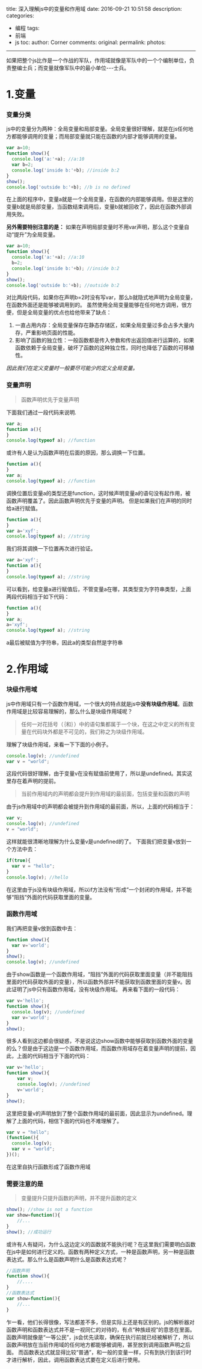 title: 深入理解js中的变量和作用域
date: 2016-09-21 10:51:58
description:
categories:
- 编程
tags:
- 前端
- js
toc:
author: Corner
comments:
original:
permalink:
photos:
---
  如果把整个js比作是一个作战的军队，作用域就像是军队中的一个个编制单位，负责整编士兵；而变量就像军队中的最小单位---士兵。
<!-- more -->


# 1.变量
### 变量分类
js中的变量分为两种：全局变量和局部变量。全局变量很好理解，就是在js任何地方都能够调用的变量；而局部变量就只能在函数的内部才能够调用的变量。
```javascript
var a=10;
function show(){
  console.log('a:'+a); //a:10
  var b=2;
  console.log('inside b:'+b); //inside b:2
}
show();
console.log('outside b:'+b); //b is no defined
```
在上面的程序中，变量a就是一个全局变量，在函数的内部能够调用。但是这里的变量b就是局部变量，当函数结束调用后，变量b就被回收了，因此在函数外部调用失败。

**另外需要特别注意的是：**
如果在声明局部变量时不用var声明，那么这个变量自动“提升”为全局变量。
```javascript
var a=10;
function show(){
  console.log('a:'+a); //a:10
  b=2;
  console.log('inside b:'+b); //inside b:2
}
show();
console.log('outside b:'+b); //outside b:2
```

对比两段代码，如果你在声明b=2时没有写var，那么b就隐式地声明为全局变量，在函数外面还是能够被调用到的。
虽然使用全局变量能够在任何地方调用，很方便，但是全局变量的优点也给他带来了缺点：

1. 一直占用内存：全局变量保存在静态存储区，如果全局变量过多会占多大量内存，严重影响页面的性能。
2. 影响了函数的独立性：一般函数都是传入参数和传出返回值进行运算的，如果函数依赖于全局变量，破坏了函数的这种独立性，同时也降低了函数的可移植性。

*因此我们在定义变量时一般要尽可能少的定义全局变量。*

### 变量声明

> 函数声明优先于变量声明

下面我们通过一段代码来说明.
```javascript
var a; 
function a(){
}
console.log(typeof a); //function
```

或许有人是认为函数声明在后面的原因，那么调换一下位置。

```javascript
function a(){
}
var a; 
console.log(typeof a); //function
```

调换位置后变量a的类型还是function，这时候声明变量a的语句没有起作用，被函数声明覆盖了。因此函数声明优先于变量的声明。
但是如果我们在声明的同时给a进行赋值。

```javascript
function a(){
}
var a='xyf'; 
console.log(typeof a); //string
```

我们将其调换一下位置再次进行验证。

```javascript
var a='xyf'; 
function a(){
}
console.log(typeof a); //string
```

可以看到，给变量a进行赋值后，不管变量a在哪，其类型变为字符串类型，上面两段代码相当于如下代码：

```javascript
function a(){
}
var a;
a='xyf';
console.log(typeof a); //string
```

a最后被赋值为字符串，因此a的类型自然是字符串

# 2.作用域

### 块级作用域
js中作用域只有一个函数作用域，一个很大的特点就是js中**没有块级作用域**。函数作用域是比较容易理解的，那么什么是块级作用域呢？

> 任何一对花括号（｛和｝）中的语句集都属于一个块，在这之中定义的所有变量在代码块外都是不可见的，我们称之为块级作用域。

理解了块级作用域，来看一下下面的小例子。

```javascript
console.log(v); //undefined
var v = "world";
```

这段代码很好理解，由于变量v在没有赋值前使用了，所以是undefined。其实这里存在着声明的提前。

> 当前作用域内的声明都会提升到作用域的最前面，包括变量和函数的声明

由于js作用域中的声明都会被提升到作用域的最前面，所以，上面的代码相当于：

```javascript
var v;
console.log(v); //undefined
v = "world";
```

这样就能很清晰地理解为什么变量v是undefined的了。
下面我们把变量v放到一个方法中去：

```javascript
if(true){
  var v = "hello";
}
console.log(v); //hello
```

在这里由于js没有块级作用域，所以if方法没有“形成”一个封闭的作用域，并不能够“阻挡”外面的代码获取里面的变量。

### 函数作用域
我们再把变量v放到函数中去：

```javascript
function show(){
  var v='world';
}
show();
console.log(v); //undefined
```

由于show函数是一个函数作用域，“阻挡”外面的代码获取里面变量（并不能阻挡里面的代码获取外面的变量），所以函数外部并不能获取到函数里面的变量v。因此证明了js中只有函数作用域，没有块级作用域。
再来看下面的一段代码：

```javascript
var v='hello';
function show(){
  console.log(v); //undefined
  var v='world';
}
show();
```

很多人看到这边都会很疑惑，不是说这边show函数中能够获取到函数外面的变量的么？但是由于这边是一个函数作用域，而函数作用域存在着变量声明的提前，因此，上面的代码相当于下面的代码：

```javascript
var v='hello';
function show(){
	var v;
	console.log(v); //undefined
	v='world';
}
show();
```

这里把变量v的声明放到了整个函数作用域的最前面，因此显示为undefined。理解了上面的代码，相信下面的代码也不难理解了。

```javascript
var v = "hello";
(function(){
  console.log(v);
  var v = "world";
})();
```

在这里自执行函数形成了函数作用域

### 需要注意的是

> 变量提升只提升函数的声明，并不提升函数的定义

```javascript
show(); //show is not a function
var show=function(){
	//...
}
show(); //成功运行
```

或许有人有疑问，为什么这边定义的函数就不能执行呢？在这里我们需要明白函数在js中是如何进行定义的。函数有两种定义方式，一种是函数声明，另一种是函数表达式。那么什么是函数声明什么是函数表达式呢？

```javascript
//函数声明
function show(){
	//....
}
//函数表达式
var show=function(){
	//...
}
```

乍一看，他们长得很像，写法都差不多，但是实际上还是有区别的。js的解析器对函数声明和函数表达式并不是一视同仁的对待的，有点“种族歧视”的意思在里面。
函数声明就像是“一等公民”，js会优先读取，确保在执行前就已经被解析了，所以函数声明放在当前作用域的任何地方都能够被调用，甚至放到调用函数声明之后面。
而函数表达式就显得比较“普通”，和一般的变量一样，只有到执行到该行时才进行解析，因此，调用函数表达式要在定义后进行使用。



